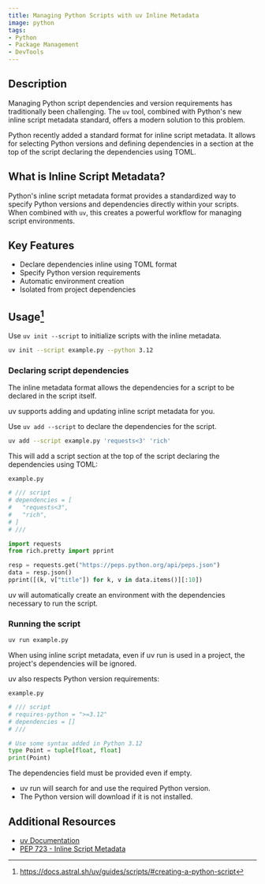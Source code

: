 ```yaml
---
title: Managing Python Scripts with uv Inline Metadata
image: python
tags:
- Python
- Package Management
- DevTools
---
```

## Description

Managing Python script dependencies and version requirements has traditionally been challenging. The `uv` tool, combined with Python's new inline script metadata standard, offers a modern solution to this problem.

Python recently added a standard format for inline script metadata. It allows for selecting Python versions and defining dependencies in a section at the top of the script declaring the dependencies using TOML.

## What is Inline Script Metadata?

Python's inline script metadata format provides a standardized way to specify Python versions and dependencies directly within your scripts. When combined with `uv`, this creates a powerful workflow for managing script environments.

## Key Features
- Declare dependencies inline using TOML format
- Specify Python version requirements
- Automatic environment creation
- Isolated from project dependencies

## Usage[^1]

Use `uv init --script` to initialize scripts with the inline metadata.

```bash
uv init --script example.py --python 3.12
```

### Declaring script dependencies

The inline metadata format allows the dependencies for a script to be declared in the script itself.

uv supports adding and updating inline script metadata for you.

Use `uv add --script` to declare the dependencies for the script.

```bash
uv add --script example.py 'requests<3' 'rich'
```

This will add a script section at the top of the script declaring the dependencies using TOML:

`example.py`
```python
# /// script
# dependencies = [
#   "requests<3",
#   "rich",
# ]
# ///

import requests
from rich.pretty import pprint

resp = requests.get("https://peps.python.org/api/peps.json")
data = resp.json()
pprint([(k, v["title"]) for k, v in data.items()][:10])
```

uv will automatically create an environment with the dependencies necessary to run the script.

### Running the script

```bash
uv run example.py
```

When using inline script metadata, even if uv run is used in a project, the project's dependencies will be ignored.

uv also respects Python version requirements:

`example.py`
```python
# /// script
# requires-python = ">=3.12"
# dependencies = []
# ///

# Use some syntax added in Python 3.12
type Point = tuple[float, float]
print(Point)
```

The dependencies field must be provided even if empty.

- uv run will search for and use the required Python version.
- The Python version will download if it is not installed.

## Additional Resources
- [uv Documentation](https://docs.astral.sh/uv/)
- [PEP 723 - Inline Script Metadata](https://peps.python.org/pep-0723/)

[^1]: https://docs.astral.sh/uv/guides/scripts/#creating-a-python-script
